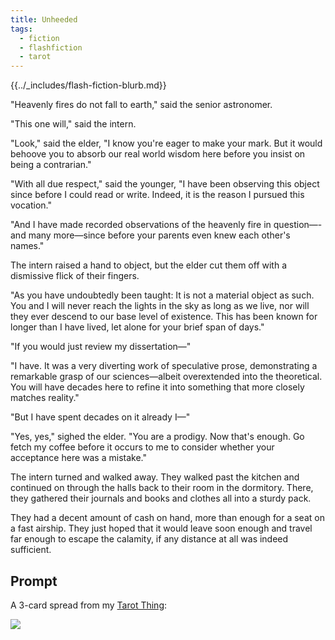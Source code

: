 ```yaml
---
title: Unheeded
tags:
  - fiction
  - flashfiction
  - tarot
---
```


{{../_includes/flash-fiction-blurb.md}}

<!--more-->

"Heavenly fires do not fall to earth," said the senior astronomer.

"This one will," said the intern. 

"Look," said the elder, "I know you're eager to make your mark. But it would behoove you to absorb our real world wisdom here before you insist on being a contrarian."

"With all due respect," said the younger, "I have been observing this object since before I could read or write. Indeed, it is the reason I pursued this vocation."

"And I have made recorded observations of the heavenly fire in question—-and many more—since before your parents even knew each other's names."

The intern raised a hand to object, but the elder cut them off with a dismissive flick of their fingers. 

"As you have undoubtedly been taught: It is not a material object as such. You and I will never reach the lights in the sky as long as we live, nor will they ever descend to our base level of existence. This has been known for longer than I have lived, let alone for your brief span of days."

"If you would just review my dissertation—"

"I have. It was a very diverting work of speculative prose, demonstrating a remarkable grasp of our sciences—albeit overextended into the theoretical. You will have decades here to refine it into something that more closely matches reality."

"But I have spent decades on it already I—"

"Yes, yes," sighed the elder. "You are a prodigy. Now that's enough. Go fetch my coffee before it occurs to me to consider whether your acceptance here was a mistake."

The intern turned and walked away. They walked past the kitchen and continued on through the halls back to their room in the dormitory. There, they gathered their journals and books and clothes all into a sturdy pack. 

They had a decent amount of cash on hand, more than enough for a seat on a fast airship. They just hoped that it would leave soon enough and travel far enough to escape the calamity, if any distance at all was indeed sufficient. 
## Prompt

A 3-card spread from my [Tarot Thing](https://lmorchard.github.io/tarot-thing/?card=Five+of+Wands&card=%21The+Chariot&card=Nine+of+Cups):

![](20220513095912.png)
